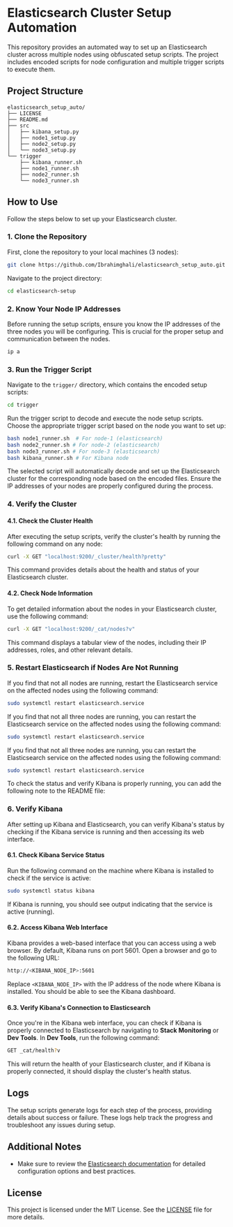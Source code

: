 # Elasticsearch Cluster Setup Automation

This repository provides an automated way to set up an Elasticsearch cluster across multiple nodes using obfuscated setup scripts. The project includes encoded scripts for node configuration and multiple trigger scripts to execute them.

## Project Structure

```plaintext
elasticsearch_setup_auto/
├── LICENSE
├── README.md
├── src
│   ├── kibana_setup.py
│   ├── node1_setup.py
│   ├── node2_setup.py
│   └── node3_setup.py
└── trigger
    ├── kibana_runner.sh
    ├── node1_runner.sh
    ├── node2_runner.sh
    └── node3_runner.sh
```

## How to Use

Follow the steps below to set up your Elasticsearch cluster.

### 1. Clone the Repository

First, clone the repository to your local machines (3 nodes):

```bash
git clone https://github.com/Ibrahimghali/elasticsearch_setup_auto.git
```

Navigate to the project directory:

```bash
cd elasticsearch-setup
```

### 2. Know Your Node IP Addresses

Before running the setup scripts, ensure you know the IP addresses of the three nodes you will be configuring. This is crucial for the proper setup and communication between the nodes.

```bash
ip a
```

### 3. Run the Trigger Script

Navigate to the `trigger/` directory, which contains the encoded setup scripts:

```bash
cd trigger
```

Run the trigger script to decode and execute the node setup scripts. Choose the appropriate trigger script based on the node you want to set up:

```bash
bash node1_runner.sh  # For node-1 (elasticsearch)
bash node2_runner.sh # For node-2 (elasticsearch)
bash node3_runner.sh # For node-3 (elasticsearch)
bash kibana_runner.sh # For Kibana node
```

The selected script will automatically decode and set up the Elasticsearch cluster for the corresponding node based on the encoded files. Ensure the IP addresses of your nodes are properly configured during the process.

### 4. Verify the Cluster

#### 4.1. Check the Cluster Health

After executing the setup scripts, verify the cluster's health by running the following command on any node:

```bash
curl -X GET "localhost:9200/_cluster/health?pretty"
```

This command provides details about the health and status of your Elasticsearch cluster.

#### 4.2. Check Node Information

To get detailed information about the nodes in your Elasticsearch cluster, use the following command:

```bash
curl -X GET "localhost:9200/_cat/nodes?v"
```

This command displays a tabular view of the nodes, including their IP addresses, roles, and other relevant details.

### 5. Restart Elasticsearch if Nodes Are Not Running

If you find that not all nodes are running, restart the Elasticsearch service on the affected nodes using the following command:

```bash
sudo systemctl restart elasticsearch.service
```

If you find that not all three nodes are running, you can restart the Elasticsearch service on the affected nodes using the following command:

```bash
sudo systemctl restart elasticsearch.service
```

If you find that not all three nodes are running, you can restart the Elasticsearch service on the affected nodes using the following command:

```bash
sudo systemctl restart elasticsearch.service
```

To check the status and verify Kibana is properly running, you can add the following note to the README file:

### 6. Verify Kibana

After setting up Kibana and Elasticsearch, you can verify Kibana's status by checking if the Kibana service is running and then accessing its web interface.

#### 6.1. Check Kibana Service Status

Run the following command on the machine where Kibana is installed to check if the service is active:

```bash
sudo systemctl status kibana
```

If Kibana is running, you should see output indicating that the service is active (running).

#### 6.2. Access Kibana Web Interface

Kibana provides a web-based interface that you can access using a web browser. By default, Kibana runs on port 5601. Open a browser and go to the following URL:

```bash
http://<KIBANA_NODE_IP>:5601
```

Replace `<KIBANA_NODE_IP>` with the IP address of the node where Kibana is installed. You should be able to see the Kibana dashboard.

#### 6.3. Verify Kibana's Connection to Elasticsearch

Once you're in the Kibana web interface, you can check if Kibana is properly connected to Elasticsearch by navigating to **Stack Monitoring** or **Dev Tools**. In **Dev Tools**, run the following command:

```bash
GET _cat/health?v
```

This will return the health of your Elasticsearch cluster, and if Kibana is properly connected, it should display the cluster's health status.

## Logs

The setup scripts generate logs for each step of the process, providing details about success or failure. These logs help track the progress and troubleshoot any issues during setup.

## Additional Notes

- Make sure to review the [Elasticsearch documentation](https://www.elastic.co/guide/en/elasticsearch/reference/index.html) for detailed configuration options and best practices.

## License

This project is licensed under the MIT License. See the [LICENSE](LICENSE) file for more details.

